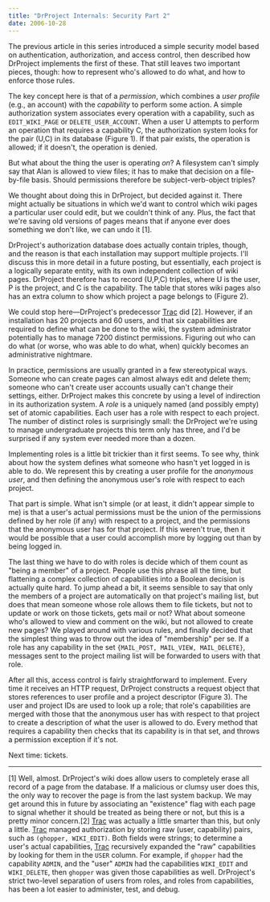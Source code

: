```yaml
---
title: "DrProject Internals: Security Part 2"
date: 2006-10-28
---
```

The previous article in this series introduced a simple security model based on authentication, authorization, and access control, then described how DrProject implements the first of these.  That still leaves two important pieces, though: how to represent who's allowed to do what, and how to enforce those rules.

The key concept here is that of a <em>permission</em>, which combines a <em>user profile</em> (e.g., an account) with the <em>capability</em> to perform some action.  A simple authorization system associates every operation with a capability, such as <code>EDIT_WIKI_PAGE</code> or <code>DELETE_USER_ACCOUNT</code>.  When a user U attempts to perform an operation that requires a capability C, the authorization system looks for the pair (U,C) in its database (Figure 1).  If that pair exists, the operation is allowed; if it doesn't, the operation is denied.

But what about the thing the user is operating <em>on</em>?  A filesystem can't simply say that Alan is allowed to view files; it has to make that decision on a file-by-file basis.  Should permissions therefore be subject-verb-object triples?

We thought about doing this in DrProject, but decided against it. There might actually be situations in which we'd want to control which wiki pages a particular user could edit, but we couldn't think of any. Plus, the fact that we're saving old versions of pages means that if anyone ever does something we don't like, we can undo it [1].

DrProject's authorization database does actually contain triples, though, and the reason is that each installation may support multiple projects.  I'll discuss this in more detail in a future posting, but essentially, each project is a logically separate entity, with its own independent collection of wiki pages.  DrProject therefore has to record (U,P,C) triples, where U is the user, P is the project, and C is the capability.  The table that stores wiki pages also has an extra column to show which project a page belongs to (Figure 2).

We could stop here—DrProject's predecessor <a href="http://trac.edgewall.com">Trac</a> did [2]. However, if an installation has 20 projects and 60 users, and that six capabilities are required to define what can be done to the wiki, the system administrator potentially has to manage 7200 distinct permissions.  Figuring out who can do what (or worse, who was able to do what, when) quickly becomes an administrative nightmare.

In practice, permissions are usually granted in a few stereotypical ways.  Someone who can create pages can almost always edit and delete them; someone who can't create user accounts usually can't change their settings, either.  DrProject makes this concrete by using a level of indirection in its authorization system.  A <em>role</em> is a uniquely named (and possibly empty) set of atomic capabilities.  Each user has a role with respect to each project.  The number of distinct roles is surprisingly small: the DrProject we're using to manage undergraduate projects this term only has three, and I'd be surprised if any system ever needed more than a dozen.

Implementing roles is a little bit trickier than it first seems. To see why, think about how the system defines what someone who hasn't yet logged in is able to do.  We represent this by creating a user profile for the <em>anonymous user</em>, and then defining the anonymous user's role with respect to each project.

That part is simple.  What isn't simple (or at least, it didn't appear simple to me) is that a user's actual permissions must be the union of the permissions defined by her role (if any) with respect to a project, and the permissions that the anonymous user has for that project.  If this weren't true, then it would be possible that a user could accomplish more by logging out than by being logged in.

The last thing we have to do with roles is decide which of them count as "being a member" of a project.  People use this phrase all the time, but flattening a complex collection of capabilities into a Boolean decision is actually quite hard.  To jump ahead a bit, it seems sensible to say that only the members of a project are automatically on that project's mailing list, but does that mean someone whose role allows them to file tickets, but not to update or work on those tickets, gets mail or not?  What about someone who's allowed to view and comment on the wiki, but not allowed to create new pages?  We played around with various rules, and finally decided that the simplest thing was to throw out the idea of "membership" per se. If a role has any capability in the set <code>{MAIL_POST, MAIL_VIEW, MAIL_DELETE}</code>, messages sent to the project mailing list will be forwarded to users with that role.

After all this, access control is fairly straightforward to implement.  Every time it receives an HTTP request, DrProject constructs a request object that stores references to user profile and a project descriptor (Figure 3).  The user and project IDs are used to look up a role; that role's capabilities are merged with those that the anonymous user has with respect to that project to create a description of what the user is allowed to do.  Every method that requires a capability then checks that its capability is in that set, and throws a permission exception if it's not.

Next time: tickets.

<hr />[1] Well, almost. DrProject's wiki does allow users to completely erase all record of a page from the database.  If a malicious or clumsy user does this, the only way to recover the page is from the last system backup.  We may get around this in future by associating an "existence" flag with each page to signal whether it should be treated as being there or not, but this is a pretty minor concern.[2] <a href="http://trac.edgewall.com">Trac</a> was actually a little smarter than this, but only a little. <a href="http://trac.edgewall.com">Trac</a> managed authorization by storing raw (user, capability) pairs, such as <code>(ghopper, WIKI_EDIT)</code>. Both fields were strings; to determine a user's actual capabilities, <a href="http://trac.edgewall.com">Trac</a> recursively expanded the "raw" capabilities by looking for them in the <code>USER</code> column.  For example, if <code>ghopper</code> had the capability <code>ADMIN</code>, and the "user" <code>ADMIN</code> had the capabilities <code>WIKI_EDIT</code> and <code>WIKI_DELETE</code>, then <code>ghopper</code> was given those capabilities as well. DrProject's strict two-level separation of users from roles, and roles from capabilities, has been a lot easier to administer, test, and debug.
